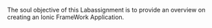 The soul objective of this Labassignment is to provide an overview on creating an Ionic FrameWork Application.
